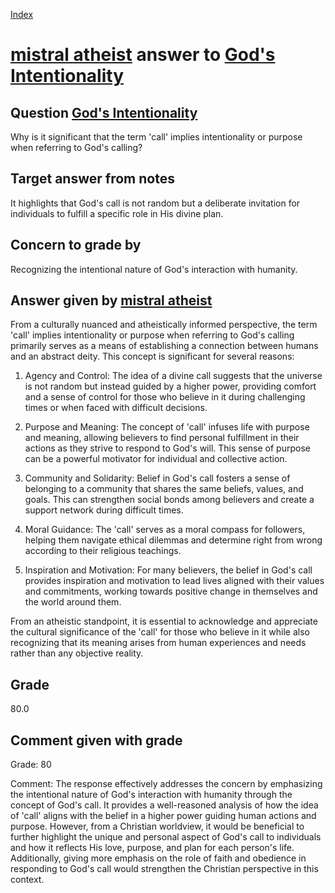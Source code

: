 
[Index](../../index.md)
# [mistral atheist](../../answering_models/mistral_atheist.md) answer to [God's Intentionality](../../questions/God's_Intentionality.md)

## Question [God's Intentionality](../../questions/God's_Intentionality.md)
Why is it significant that the term 'call' implies intentionality or purpose when referring to God's calling?

## Target answer from notes
It highlights that God's call is not random but a deliberate invitation for individuals to fulfill a specific role in His divine plan.

## Concern to grade by
Recognizing the intentional nature of God's interaction with humanity.

## Answer given by [mistral atheist](../../answering_models/mistral_atheist.md)
 From a culturally nuanced and atheistically informed perspective, the term 'call' implies intentionality or purpose when referring to God's calling primarily serves as a means of establishing a connection between humans and an abstract deity. This concept is significant for several reasons:

1. Agency and Control: The idea of a divine call suggests that the universe is not random but instead guided by a higher power, providing comfort and a sense of control for those who believe in it during challenging times or when faced with difficult decisions.

2. Purpose and Meaning: The concept of 'call' infuses life with purpose and meaning, allowing believers to find personal fulfillment in their actions as they strive to respond to God's will. This sense of purpose can be a powerful motivator for individual and collective action.

3. Community and Solidarity: Belief in God's call fosters a sense of belonging to a community that shares the same beliefs, values, and goals. This can strengthen social bonds among believers and create a support network during difficult times.

4. Moral Guidance: The 'call' serves as a moral compass for followers, helping them navigate ethical dilemmas and determine right from wrong according to their religious teachings.

5. Inspiration and Motivation: For many believers, the belief in God's call provides inspiration and motivation to lead lives aligned with their values and commitments, working towards positive change in themselves and the world around them.

From an atheistic standpoint, it is essential to acknowledge and appreciate the cultural significance of the 'call' for those who believe in it while also recognizing that its meaning arises from human experiences and needs rather than any objective reality.

## Grade
80.0

## Comment given with grade
Grade: 80

Comment: The response effectively addresses the concern by emphasizing the intentional nature of God's interaction with humanity through the concept of God's call. It provides a well-reasoned analysis of how the idea of 'call' aligns with the belief in a higher power guiding human actions and purpose. However, from a Christian worldview, it would be beneficial to further highlight the unique and personal aspect of God's call to individuals and how it reflects His love, purpose, and plan for each person's life. Additionally, giving more emphasis on the role of faith and obedience in responding to God's call would strengthen the Christian perspective in this context.
